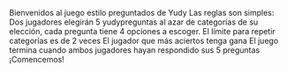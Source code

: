 Bienvenidos al juego estilo preguntados de Yudy
Las reglas son simples: 
Dos jugadores elegirán 5 yudypreguntas al azar de categorías de su elección, cada pregunta tiene 4 opciones a escoger.
El límite para repetir categorías es de 2 veces
El jugador que más aciertos tenga gana
El juego termina cuando ambos jugadores hayan respondido sus 5 preguntas
¡Comencemos!
